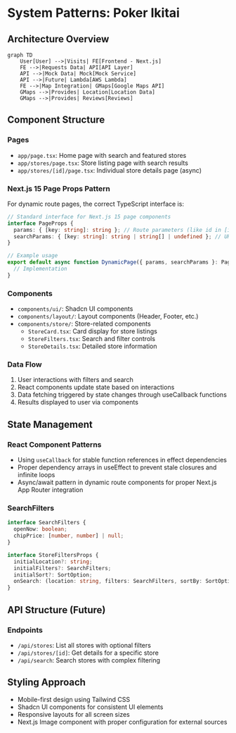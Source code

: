 # System Patterns: Poker Ikitai

## Architecture Overview

```mermaid
graph TD
    User[User] -->|Visits| FE[Frontend - Next.js]
    FE -->|Requests Data| API[API Layer]
    API -->|Mock Data| Mock[Mock Service]
    API -->|Future| Lambda[AWS Lambda]
    FE -->|Map Integration| GMaps[Google Maps API]
    GMaps -->|Provides| Location[Location Data]
    GMaps -->|Provides| Reviews[Reviews]
```

## Component Structure

### Pages
- `app/page.tsx`: Home page with search and featured stores
- `app/stores/page.tsx`: Store listing page with search results
- `app/stores/[id]/page.tsx`: Individual store details page (async)

### Next.js 15 Page Props Pattern
For dynamic route pages, the correct TypeScript interface is:
```typescript
// Standard interface for Next.js 15 page components
interface PageProps {
  params: { [key: string]: string }; // Route parameters (like id in [id])
  searchParams: { [key: string]: string | string[] | undefined }; // URL query parameters
}

// Example usage
export default async function DynamicPage({ params, searchParams }: PageProps) {
  // Implementation
}
```

### Components
- `components/ui/`: Shadcn UI components
- `components/layout/`: Layout components (Header, Footer, etc.)
- `components/store/`: Store-related components
  - `StoreCard.tsx`: Card display for store listings
  - `StoreFilters.tsx`: Search and filter controls
  - `StoreDetails.tsx`: Detailed store information

### Data Flow
1. User interactions with filters and search
2. React components update state based on interactions
3. Data fetching triggered by state changes through useCallback functions
4. Results displayed to user via components

## State Management

### React Component Patterns
- Using `useCallback` for stable function references in effect dependencies
- Proper dependency arrays in useEffect to prevent stale closures and infinite loops
- Async/await pattern in dynamic route components for proper Next.js App Router integration

### SearchFilters
```typescript
interface SearchFilters {
  openNow: boolean;
  chipPrice: [number, number] | null;
}

interface StoreFiltersProps {
  initialLocation?: string;
  initialFilters?: SearchFilters;
  initialSort?: SortOption;
  onSearch: (location: string, filters: SearchFilters, sortBy: SortOption) => void;
}
```

## API Structure (Future)

### Endpoints
- `/api/stores`: List all stores with optional filters
- `/api/stores/[id]`: Get details for a specific store
- `/api/search`: Search stores with complex filtering

## Styling Approach
- Mobile-first design using Tailwind CSS
- Shadcn UI components for consistent UI elements
- Responsive layouts for all screen sizes
- Next.js Image component with proper configuration for external sources